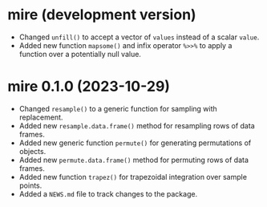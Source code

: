 # mire (development version)

* Changed `unfill()` to accept a vector of `values` instead of a scalar `value`.
* Added new function `mapsome()` and infix operator `%>>%` to apply a function
  over a potentially null value.

# mire 0.1.0 (2023-10-29)

* Changed `resample()` to a generic function for sampling with replacement.
* Added new `resample.data.frame()` method for resampling rows of data frames.
* Added new generic function `permute()` for generating permutations of objects.
* Added new `permute.data.frame()` method for permuting rows of data frames.
* Added new function `trapez()` for trapezoidal integration over sample points.
* Added a `NEWS.md` file to track changes to the package.
